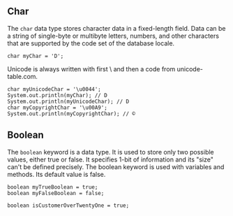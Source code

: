 ## Char

The `char` data type stores character data in a fixed-length field. Data can be a string of single-byte or multibyte letters, numbers, and other characters that are supported by the code set of the database locale.

    char myChar = 'D';

Unicode is always written with first \ and then a code from unicode-table.com.

    char myUnicodeChar = '\u0044';
    System.out.println(myChar); // D
    System.out.println(myUnicodeChar); // D
    char myCopyrightChar = '\u00A9'; 
    System.out.println(myCopyrightChar); // ©

## Boolean

The `boolean` keyword is a data type. It is used to store only two possible values, either true or false. It specifies 1-bit of information and its "size" can't be defined precisely. The boolean keyword is used with variables and methods. Its default value is false.

    boolean myTrueBoolean = true;
    boolean myFalseBoolean = false;
    
    boolean isCustomerOverTwentyOne = true;

